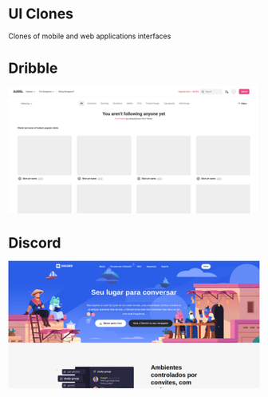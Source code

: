 # UI Clones
Clones of mobile and web applications interfaces

# Dribble
<img src="https://github.com/ryan-mf-eloy/ui-clones/blob/master/images/dribbble-home-clone.png" />

# Discord
<img src="https://github.com/ryan-mf-eloy/ui-clones/blob/master/images/discord-home-clone.png" />
